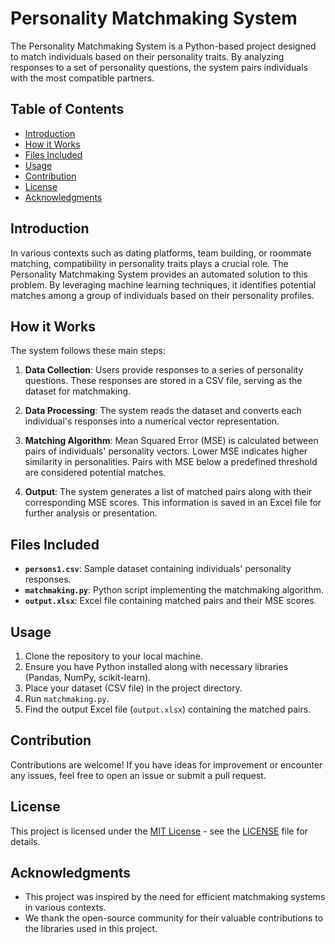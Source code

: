 # Personality Matchmaking System

The Personality Matchmaking System is a Python-based project designed to match individuals based on their personality traits. By analyzing responses to a set of personality questions, the system pairs individuals with the most compatible partners.

## Table of Contents

- [Introduction](#introduction)
- [How it Works](#how-it-works)
- [Files Included](#files-included)
- [Usage](#usage)
- [Contribution](#contribution)
- [License](#license)
- [Acknowledgments](#acknowledgments)

## Introduction

In various contexts such as dating platforms, team building, or roommate matching, compatibility in personality traits plays a crucial role. The Personality Matchmaking System provides an automated solution to this problem. By leveraging machine learning techniques, it identifies potential matches among a group of individuals based on their personality profiles.

## How it Works

The system follows these main steps:

1. **Data Collection**: Users provide responses to a series of personality questions. These responses are stored in a CSV file, serving as the dataset for matchmaking.

2. **Data Processing**: The system reads the dataset and converts each individual's responses into a numerical vector representation.

3. **Matching Algorithm**: Mean Squared Error (MSE) is calculated between pairs of individuals' personality vectors. Lower MSE indicates higher similarity in personalities. Pairs with MSE below a predefined threshold are considered potential matches.

4. **Output**: The system generates a list of matched pairs along with their corresponding MSE scores. This information is saved in an Excel file for further analysis or presentation.

## Files Included

- **`persons1.csv`**: Sample dataset containing individuals' personality responses.
- **`matchmaking.py`**: Python script implementing the matchmaking algorithm.
- **`output.xlsx`**: Excel file containing matched pairs and their MSE scores.

## Usage

1. Clone the repository to your local machine.
2. Ensure you have Python installed along with necessary libraries (Pandas, NumPy, scikit-learn).
3. Place your dataset (CSV file) in the project directory.
4. Run `matchmaking.py`.
5. Find the output Excel file (`output.xlsx`) containing the matched pairs.

## Contribution

Contributions are welcome! If you have ideas for improvement or encounter any issues, feel free to open an issue or submit a pull request.

## License

This project is licensed under the [MIT License](LICENSE) - see the [LICENSE](LICENSE) file for details.


## Acknowledgments

- This project was inspired by the need for efficient matchmaking systems in various contexts.
- We thank the open-source community for their valuable contributions to the libraries used in this project.
